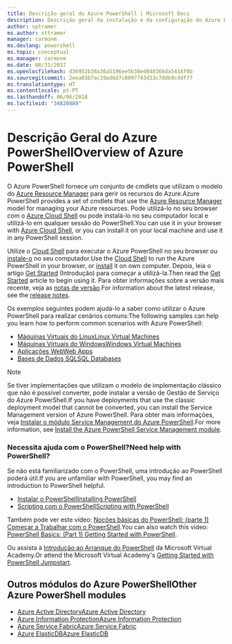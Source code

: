 ```yaml
---
title: Descrição geral do Azure PowerShell | Microsoft Docs
description: Descrição geral da instalação e da configuração do Azure PowerShell.
author: sptramer
ms.author: sttramer
manager: carmonm
ms.devlang: powershell
ms.topic: conceptual
ms.manager: carmonm
ms.date: 08/31/2017
ms.openlocfilehash: d36952b38a36a5196ee5b38ed048366da5416f0b
ms.sourcegitcommit: 2eea03b7ac19ad6d7c8097743d33c7ddb9c4df77
ms.translationtype: HT
ms.contentlocale: pt-PT
ms.lasthandoff: 06/06/2018
ms.locfileid: "34820889"
---
```

# <a name="overview-of-azure-powershell"></a><span data-ttu-id="cb292-103">Descrição Geral do Azure PowerShell</span><span class="sxs-lookup"><span data-stu-id="cb292-103">Overview of Azure PowerShell</span></span>

<span data-ttu-id="cb292-104">O Azure PowerShell fornece um conjunto de cmdlets que utilizam o modelo do [Azure Resource Manager](/azure/azure-resource-manager/resource-group-overview) para gerir os recursos do Azure.</span><span class="sxs-lookup"><span data-stu-id="cb292-104">Azure PowerShell provides a set of cmdlets that use the [Azure Resource Manager](/azure/azure-resource-manager/resource-group-overview) model for managing your Azure resources.</span></span> <span data-ttu-id="cb292-105">Pode utilizá-lo no seu browser com o [Azure Cloud Shell](/azure/cloud-shell/overview) ou pode instalá-lo no seu computador local e utilizá-lo em qualquer sessão do PowerShell.</span><span class="sxs-lookup"><span data-stu-id="cb292-105">You can use it in your browser with [Azure Cloud Shell](/azure/cloud-shell/overview), or you can install it on your local machine and use it in any PowerShell session.</span></span>

<span data-ttu-id="cb292-106">Utilize o [Cloud Shell](/azure/cloud-shell/overview) para executar o Azure PowerShell no seu browser ou [instale-o](install-azurerm-ps.md) no seu computador.</span><span class="sxs-lookup"><span data-stu-id="cb292-106">Use the [Cloud Shell](/azure/cloud-shell/overview) to run the Azure PowerShell in your browser, or [install](install-azurerm-ps.md) it on own computer.</span></span> <span data-ttu-id="cb292-107">Depois, leia o artigo [Get Started](get-started-azureps.md) (Introdução) para começar a utilizá-la.</span><span class="sxs-lookup"><span data-stu-id="cb292-107">Then read the [Get Started](get-started-azureps.md) article to begin using it.</span></span> <span data-ttu-id="cb292-108">Para obter informações sobre a versão mais recente, veja as [notas de versão](release-notes-azureps.md).</span><span class="sxs-lookup"><span data-stu-id="cb292-108">For information about the latest release, see the [release notes](release-notes-azureps.md).</span></span>

<span data-ttu-id="cb292-109">Os exemplos seguintes podem ajudá-lo a saber como utilizar o Azure PowerShell para realizar cenários comuns:</span><span class="sxs-lookup"><span data-stu-id="cb292-109">The following samples can help you learn how to perform common scenarios with Azure PowerShell:</span></span>

* [<span data-ttu-id="cb292-110">Máquinas Virtuais do Linux</span><span class="sxs-lookup"><span data-stu-id="cb292-110">Linux Virtual Machines</span></span>](/azure/virtual-machines/virtual-machines-linux-powershell-samples?toc=/powershell/azure/toc.json)
* [<span data-ttu-id="cb292-111">Máquinas Virtuais do Windows</span><span class="sxs-lookup"><span data-stu-id="cb292-111">Windows Virtual Machines</span></span>](/azure/virtual-machines/virtual-machines-windows-powershell-samples?toc=/powershell/azure/toc.json)
* [<span data-ttu-id="cb292-112">Aplicações Web</span><span class="sxs-lookup"><span data-stu-id="cb292-112">Web Apps</span></span>](/azure/app-service-web/app-service-powershell-samples?toc=/powershell/azure/toc.json)
* [<span data-ttu-id="cb292-113">Bases de Dados SQL</span><span class="sxs-lookup"><span data-stu-id="cb292-113">SQL Databases</span></span>](/azure/sql-database/sql-database-powershell-samples?toc=/powershell/azure/toc.json)

> [!NOTE]
> <span data-ttu-id="cb292-114">Se tiver implementações que utilizam o modelo de implementação clássico que não é possível converter, pode instalar a versão de Gestão de Serviço do Azure PowerShell.</span><span class="sxs-lookup"><span data-stu-id="cb292-114">If you have deployments that use the classic deployment model that cannot be converted, you can install the Service Management version of Azure PowerShell.</span></span> <span data-ttu-id="cb292-115">Para obter mais informações, veja [Instalar o módulo Service Management do Azure PowerShell](/powershell/azure/servicemanagement/install-azure-ps).</span><span class="sxs-lookup"><span data-stu-id="cb292-115">For more information, see [Install the Azure PowerShell Service Management module](/powershell/azure/servicemanagement/install-azure-ps).</span></span>


### <a name="need-help-with-powershell"></a><span data-ttu-id="cb292-116">Necessita ajuda com o PowerShell?</span><span class="sxs-lookup"><span data-stu-id="cb292-116">Need help with PowerShell?</span></span>

<span data-ttu-id="cb292-117">Se não está familiarizado com o PowerShell, uma introdução ao PowerShell poderá útil.</span><span class="sxs-lookup"><span data-stu-id="cb292-117">If you are unfamiliar with PowerShell, you may find an introduction to PowerShell helpful.</span></span>

* [<span data-ttu-id="cb292-118">Instalar o PowerShell</span><span class="sxs-lookup"><span data-stu-id="cb292-118">Installing PowerShell</span></span>](/powershell/scripting/installing-windows-powershell)
* [<span data-ttu-id="cb292-119">Scripting com o PowerShell</span><span class="sxs-lookup"><span data-stu-id="cb292-119">Scripting with PowerShell</span></span>](/powershell/scripting/scripting-with-windows-powershell)

<span data-ttu-id="cb292-120">Também pode ver este vídeo: [Noções básicas do PowerShell: (parte 1) Começar a Trabalhar com o PowerShell](https://channel9.msdn.com/Blogs/Taste-of-Premier/PowerShellBasicsPart1).</span><span class="sxs-lookup"><span data-stu-id="cb292-120">You can also watch this video: [PowerShell Basics: (Part 1) Getting Started with PowerShell](https://channel9.msdn.com/Blogs/Taste-of-Premier/PowerShellBasicsPart1).</span></span>

<span data-ttu-id="cb292-121">Ou assista à [Introdução ao Arranque do PowerShell](https://mva.microsoft.com/liveevents/powershell-jumpstart) da Microsoft Virtual Academy.</span><span class="sxs-lookup"><span data-stu-id="cb292-121">Or attend the Microsoft Virtual Academy's [Getting Started with PowerShell Jumpstart](https://mva.microsoft.com/liveevents/powershell-jumpstart).</span></span>

## <a name="other-azure-powershell-modules"></a><span data-ttu-id="cb292-122">Outros módulos do Azure PowerShell</span><span class="sxs-lookup"><span data-stu-id="cb292-122">Other Azure PowerShell modules</span></span>

* [<span data-ttu-id="cb292-123">Azure Active Directory</span><span class="sxs-lookup"><span data-stu-id="cb292-123">Azure Active Directory</span></span>](/powershell/azure/active-directory/)
* [<span data-ttu-id="cb292-124">Azure Information Protection</span><span class="sxs-lookup"><span data-stu-id="cb292-124">Azure Information Protection</span></span>](/powershell/azure/aip/)
* [<span data-ttu-id="cb292-125">Azure Service Fabric</span><span class="sxs-lookup"><span data-stu-id="cb292-125">Azure Service Fabric</span></span>](/powershell/azure/service-fabric/)
* [<span data-ttu-id="cb292-126">Azure ElasticDB</span><span class="sxs-lookup"><span data-stu-id="cb292-126">Azure ElasticDB</span></span>](/powershell/azure/elasticdbjobs/)
